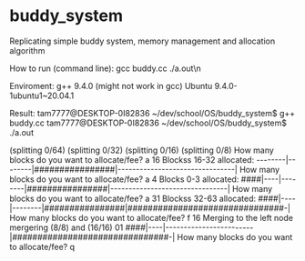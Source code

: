 # buddy_system

Replicating simple buddy system, memory management and allocation algorithm

How to run (command line):
gcc buddy.cc
./a.out\n

Enviroment:
g++ 9.4.0 (might not work in gcc)
Ubuntu 9.4.0-1ubuntu1~20.04.1

Result:
tam7777@DESKTOP-0I82836 ~/dev/school/OS/buddy_system$ g++ buddy.cc
tam7777@DESKTOP-0I82836 ~/dev/school/OS/buddy_system$ ./a.out

(splitting 0/64)
(splitting 0/32)
(splitting 0/16)
(splitting 0/8)
How many blocks do you want to allocate/fee?
a 16
Blockss 16-32 allocated:
--------|--------|################|--------------------------------|
How many blocks do you want to allocate/fee?
a 4
Blocks 0-3 allocated:
####|----|--------|################|--------------------------------|
How many blocks do you want to allocate/fee?
a 31
Blockss 32-63 allocated:
####|----|--------|################|###############################-|
How many blocks do you want to allocate/fee?
f 16
Merging to the left node
mergering (8/8) and (16/16) 01
####|----|------------------------|###############################-|
How many blocks do you want to allocate/fee?
q
